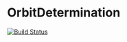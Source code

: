 # OrbitDetermination

[![Build Status](https://github.com/snpham/OrbitDetermination.jl/actions/workflows/CI.yml/badge.svg?branch=main)](https://github.com/snpham/OrbitDetermination.jl/actions/workflows/CI.yml?query=branch%3Amain)
